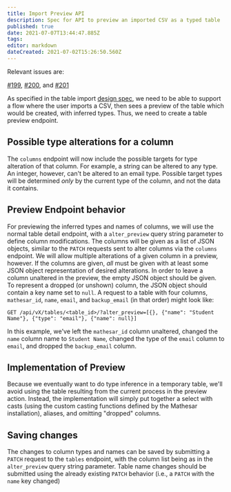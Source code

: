 ```yaml
---
title: Import Preview API
description: Spec for API to preview an imported CSV as a typed table
published: true
date: 2021-07-07T13:44:47.885Z
tags: 
editor: markdown
dateCreated: 2021-07-02T15:26:50.560Z
---
```


Relevant issues are:

[\#199](https://github.com/centerofci/mathesar/issues/199), [\#200](https://github.com/centerofci/mathesar/issues/200), and [\#201](https://github.com/centerofci/mathesar/issues/201)

As specified in the table import [design spec](/design/specs/table-import), we need to be able to support a flow where the user imports a CSV, then sees a preview of the table which would be created, with inferred types.  Thus, we need to create a table preview endpoint.

## Possible type alterations for a column

The `columns` endpoint will now include the possible targets for type alteration of that column.  For example, a string can be altered to any type.  An integer, however, can't be altered to an email type.  Possible target types will be determined _only_ by the current type of the column, and not the data it contains.

## Preview Endpoint behavior

For previewing the inferred types and names of columns, we will use the normal table detail endpoint, with a `alter_preview` query string parameter to define column modifications.  The columns will be given as a list of JSON objects, similar to the `PATCH` requests sent to alter columns via the `columns` endpoint.  We will allow multiple alterations of a given column in a preview, however.  If the columns are given, _all_ must be given with at least some JSON object representation of desired alterations.  In order to leave a column unaltered in the preview, the empty JSON object should be given.  To represent a dropped (or unshown) column, the JSON object should contain a key name set to `null`.  A request to a table with four columns, `mathesar_id`, `name`, `email`, and `backup_email` (in that order) might look like:
```
GET /api/vX/tables/<table_id>/?alter_preview=[{}, {"name": "Student Name"}, {"type": "email"}, {"name": null}]
```
In this example, we've left the `mathesar_id` column unaltered, changed the `name` column name to `Student Name`, changed the type of the `email` column to `email`, and dropped the `backup_email` column.

## Implementation of Preview

Because we eventually want to do type inference in a temporary table, we'll avoid using the table resulting from the current process in the preview action.  Instead, the implementation will simply put together a select with casts (using the custom casting functions defined by the Mathesar installation), aliases, and omitting "dropped" columns.

## Saving changes

The changes to column types and names can be saved by submitting a `PATCH` request to the `tables` endpoint, with the column list being as in the `alter_preview` query string parameter.  Table name changes should be submitted using the already existing `PATCH` behavior (i.e., a `PATCH` with the `name` key changed)
